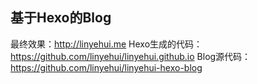 基于Hexo的Blog
---

最终效果：http://linyehui.me
Hexo生成的代码：https://github.com/linyehui/linyehui.github.io
Blog源代码：https://github.com/linyehui/linyehui-hexo-blog
